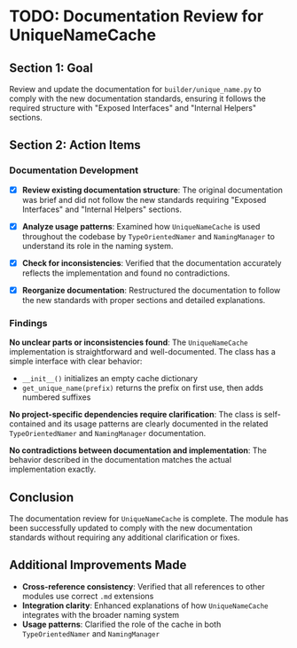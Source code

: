 # TODO: Documentation Review for UniqueNameCache

## Section 1: Goal

Review and update the documentation for `builder/unique_name.py` to comply with the new documentation standards, ensuring it follows the required structure with "Exposed Interfaces" and "Internal Helpers" sections.

## Section 2: Action Items

### Documentation Development

- [x] **Review existing documentation structure**: The original documentation was brief and did not follow the new standards requiring "Exposed Interfaces" and "Internal Helpers" sections.

- [x] **Analyze usage patterns**: Examined how `UniqueNameCache` is used throughout the codebase by `TypeOrientedNamer` and `NamingManager` to understand its role in the naming system.

- [x] **Check for inconsistencies**: Verified that the documentation accurately reflects the implementation and found no contradictions.

- [x] **Reorganize documentation**: Restructured the documentation to follow the new standards with proper sections and detailed explanations.

### Findings

**No unclear parts or inconsistencies found**: The `UniqueNameCache` implementation is straightforward and well-documented. The class has a simple interface with clear behavior:
- `__init__()` initializes an empty cache dictionary
- `get_unique_name(prefix)` returns the prefix on first use, then adds numbered suffixes

**No project-specific dependencies require clarification**: The class is self-contained and its usage patterns are clearly documented in the related `TypeOrientedNamer` and `NamingManager` documentation.

**No contradictions between documentation and implementation**: The behavior described in the documentation matches the actual implementation exactly.

## Conclusion

The documentation review for `UniqueNameCache` is complete. The module has been successfully updated to comply with the new documentation standards without requiring any additional clarification or fixes.

## Additional Improvements Made

- **Cross-reference consistency**: Verified that all references to other modules use correct `.md` extensions
- **Integration clarity**: Enhanced explanations of how `UniqueNameCache` integrates with the broader naming system
- **Usage patterns**: Clarified the role of the cache in both `TypeOrientedNamer` and `NamingManager`
